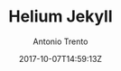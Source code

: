 ---
title: "Helium Jekyll"
github: https://github.com/heliumjk/heliumjk.github.io
demo: https://heliumjk.github.io/
author: Antonio Trento
draft: true
ssg:
  - Jekyll
cms:
  - No Cms
date: 2017-10-07T14:59:13Z
github_branch: master
---